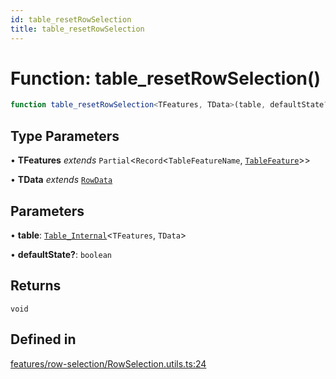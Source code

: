 ```yaml
---
id: table_resetRowSelection
title: table_resetRowSelection
---
```


# Function: table\_resetRowSelection()

```ts
function table_resetRowSelection<TFeatures, TData>(table, defaultState?): void
```

## Type Parameters

• **TFeatures** *extends* `Partial`\<`Record`\<`TableFeatureName`, [`TableFeature`](../interfaces/tablefeature.md)\>\>

• **TData** *extends* [`RowData`](../type-aliases/rowdata.md)

## Parameters

• **table**: [`Table_Internal`](../type-aliases/table_internal.md)\<`TFeatures`, `TData`\>

• **defaultState?**: `boolean`

## Returns

`void`

## Defined in

[features/row-selection/RowSelection.utils.ts:24](https://github.com/TanStack/table/blob/main/packages/table-core/src/features/row-selection/RowSelection.utils.ts#L24)
